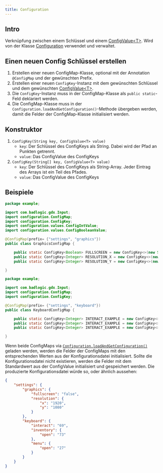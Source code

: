 ```yaml
---
title: Configuration
---
```


## Intro

Verknüpfung zwischen einem Schlüssel und einem [ConfigValue\<T>](./ConfigValue.md). Wird von der
Klasse [Configuration](./Configuration.md) verwendet und verwaltet.

## Einen neuen Config Schlüssel erstellen

1. Erstellen einer neuen ConfigMap-Klasse, optional mit der Annotation `@ConfigMap` und der gewünschten Prefix.
2. Erstellen einer neuen `ConfigKey`-Instanz mit dem gewünschten Schlüssel und dem
   gewünschten [ConfigValue\<T>](./ConfigValue.md).
3. Die `ConfigKey`-Instanz muss in der ConfigMap-Klasse als `public static`-Feld deklariert werden.
4. Die ConfigMap-Klasse muss in der `Configuration.loadAndGetConfiguration()`-Methode übergeben werden, damit die Felder
   der ConfigMap-Klasse initialisiert werden.

## Konstruktor

1. `ConfigKey(String key, ConfigValue<T> value)`
    - `key`: Der Schlüssel des ConfigKeys als String. Dabei wird der Pfad an Punkten getrennt.
    - `value`: Das ConfigValue des ConfigKeys
2. `ConfigKey(String[] key, ConfigValue<T> value)`
    - `key`: Der Schlüssel des ConfigKeys als String-Array. Jeder Eintrag des Arrays ist ein Teil des Pfades.
    - `value`: Das ConfigValue des ConfigKeys

## Beispiele

```java
package example;

import com.badlogic.gdx.Input;
import configuration.ConfigMap;
import configuration.ConfigKey;
import configuration.values.ConfigIntValue;
import configuration.values.ConfigBooleanValue;

@ConfigMap(prefix= {"settings", "graphics"})
public class GraphicsConfigMap {

    public static ConfigKey<Boolean> FULLSCREEN = new ConfigKey<>(new String[] {"fullscreen"}, new ConfigBooleanValue(false));
    public static ConfigKey<Integer> RESOLUTION_X = new ConfigKey<>(new String[] {"resolution", "x"}, new ConfigIntValue(1920));
    public static ConfigKey<Integer> RESOLUTION_Y = new ConfigKey<>(new String[] {"resolution", "y"}, new ConfigIntValue(1080));

}
```

```java
package example;

import com.badlogic.gdx.Input;
import configuration.ConfigMap;
import configuration.ConfigKey;

@ConfigMap(prefix= {"settings", "keyboard"})
public class KeyboardConfigMap {

    public static ConfigKey<Integer> INTERACT_EXAMPLE = new ConfigKey<>("interact", new ConfigIntValueValue(Input.Keys.E));
    public static ConfigKey<Integer> INTERACT_EXAMPLE = new ConfigKey<>("inventory.open", new ConfigIntValueValue(Input.Keys.I));
    public static ConfigKey<Integer> INTERACT_EXAMPLE = new ConfigKey<>("menu.open", new ConfigIntValueValue(Input.Keys.ESC));

}
```

Wenn beide ConfigMaps via [`Configuration.loadAndGetConfiguration()`](./Configuration.md) geladen werden, werden die
Felder der ConfigMaps mit den entsprechenden Werten aus der Konfigurationsdatei initialisiert.
Sollte die Konfigurationsdatei nicht existieren, werden die Felder mit dem Standardwert aus der ConfigValue
initialisiert und gespeichert werden.
Die produzierte Konfigurationsdatei würde so, oder ähnlich aussehen:

```json
{
    "settings": {
        "graphics": {
            "fullscreen": "false",
            "resolution": {
                "x": "1920",
                "y": "1080"
            }
        },
        "keyboard": {
            "interact": "69",
            "inventory": {
                "open": "73"
            },
            "menu": {
                "open": "27"
            }
        }
    }
}
```

